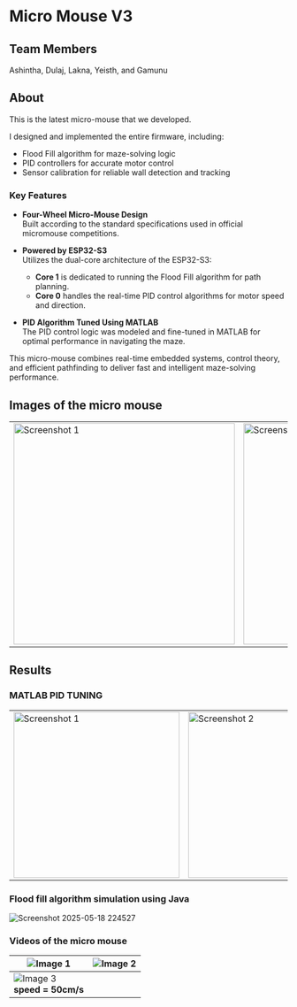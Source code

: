 # Micro Mouse V3

## Team Members

Ashintha, Dulaj, Lakna, Yeisth, and Gamunu

## About

This is the latest micro-mouse that we developed.

I designed and implemented the entire firmware, including:
- Flood Fill algorithm for maze-solving logic
- PID controllers for accurate motor control
- Sensor calibration for reliable wall detection and tracking

### Key Features

- **Four-Wheel Micro-Mouse Design**  
  Built according to the standard specifications used in official micromouse competitions.

- **Powered by ESP32-S3**  
  Utilizes the dual-core architecture of the ESP32-S3:
  - **Core 1** is dedicated to running the Flood Fill algorithm for path planning.
  - **Core 0** handles the real-time PID control algorithms for motor speed and direction.

- **PID Algorithm Tuned Using MATLAB**  
  The PID control logic was modeled and fine-tuned in MATLAB for optimal performance in navigating the maze.

This micro-mouse combines real-time embedded systems, control theory, and efficient pathfinding to deliver fast and intelligent maze-solving performance.




## Images of the micro mouse 

<table>
  <tr>
    <td>
      <img src="https://github.com/user-attachments/assets/51cc0d1e-67b7-4f0a-93cc-c29141bce7d2" alt="Screenshot 1" width="400"/>
    </td>
    <td>
      <img src="https://github.com/user-attachments/assets/b6bbc9a5-227c-4ca8-9869-5d8906799257" alt="Screenshot 2" width="400"/>
    </td>
  </tr>
</table>

## Results
### MATLAB PID TUNING 

<table>
  <tr>
    <td>
      <img src="https://github.com/user-attachments/assets/fbe3f84a-11e7-4011-8649-263cc3d091c6" alt="Screenshot 1" width="300"/>
    </td>
    <td>
      <img src="https://github.com/user-attachments/assets/aa87dc0f-6408-4a7b-8f91-3927877416fe" alt="Screenshot 2" width="300"/>
    </td>
    <td>
      <img src="https://github.com/user-attachments/assets/0402b8bd-96e5-49e6-8006-7f021a002f69" alt="Screenshot 3" width="300"/>
    </td>
  </tr>
</table>

### Flood fill algorithm simulation using Java 

![Screenshot 2025-05-18 224527](https://github.com/user-attachments/assets/cbf6c498-dd2a-4544-aa2d-5fa963b2b4e0)


### Videos of the micro mouse  

| ![Image 1](https://github.com/user-attachments/assets/a5dcf840-a591-4907-b1b7-ad884ee7bacb) | ![Image 2](https://github.com/user-attachments/assets/cdc71187-ea05-4c68-89ec-a9155642d368) |
| -------------------------------------------------------------------------------------------- | -------------------------------------------------------------------------------------------- |
| ![Image 3](https://github.com/user-attachments/assets/3757b5cb-6ed0-44b3-95de-cebb083a4af7) <br>**speed = 50cm/s** |                                                                                              |













